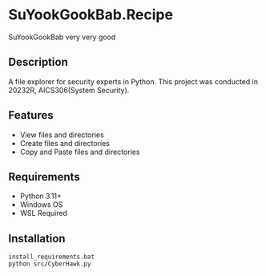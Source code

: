 # SuYookGookBab.Recipe
SuYookGookBab very very good

## Description
A file explorer for security experts in Python.
This project was conducted in 20232R, AICS306(System Security).

## Features
- View files and directories
- Create files and directories
- Copy and Paste files and directories

## Requirements
- Python 3.11+
- Windows OS
- WSL Required

## Installation
```
install_requirements.bat
python src/CyberHawk.py
```
